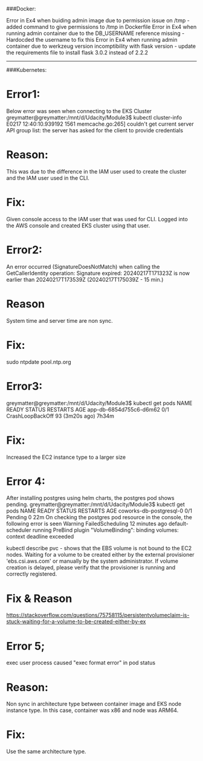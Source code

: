 ###Docker:

Error in Ex4 when buiding admin image due to permission issue on /tmp - added command to give permissions to /tmp in Dockerfile
Error in Ex4 when running admin container due to the DB_USERNAME reference missing - Hardocded the username to fix this
Error in Ex4 when running admin container due to werkzeug version incomptibility with flask version - update the requirements file to install flask 3.0.2 instead of 2.2.2

------------------------------------------------------

###Kubernetes:

# Error1: 
Below error was seen when connecting to the EKS Cluster
greymatter@greymatter:/mnt/d/Udacity/Module3$ kubectl cluster-info
E0217 12:40:10.939192    1561 memcache.go:265] couldn't get current server API group list: the server has asked for the client to provide credentials

# Reason:
This was due to the difference in the IAM user used to create the cluster and the IAM user used in the CLI.

# Fix:
Given console access to the IAM user that was used for CLI.
Logged into the AWS console and created EKS cluster using that user.


# Error2:
An error occurred (SignatureDoesNotMatch) when calling the GetCallerIdentity operation: Signature expired: 20240217T171323Z is now earlier than 20240217T173539Z (20240217T175039Z - 15 min.)

# Reason
System time and server time are non sync.

# Fix:
sudo ntpdate pool.ntp.org

# Error3:
greymatter@greymatter:/mnt/d/Udacity/Module3$ kubectl get pods
NAME                      READY   STATUS             RESTARTS         AGE
app-db-6854d755c6-d6m62   0/1     CrashLoopBackOff   93 (3m20s ago)   7h34m

# Fix:
Increased the EC2 instance type to a larger size


# Error 4:
After installing postgres using helm charts, the postgres pod shows pending.
        greymatter@greymatter:/mnt/d/Udacity/Module3$ kubectl get pods
        NAME                      READY   STATUS    RESTARTS   AGE
        coworks-db-postgresql-0   0/1     Pending   0          22m
On checking the postgres pod resource in the console, the following error is seen
    Warning	FailedScheduling	12 minutes ago	default-scheduler	running PreBind plugin "VolumeBinding": binding volumes: context deadline exceeded

kubectl describe pvc - shows that the EBS volume is not bound to the EC2 nodes.
     Waiting for a volume to be created either by the external provisioner 'ebs.csi.aws.com' or manually by the system administrator. If volume creation is delayed, please verify that the provisioner is running and correctly registered.

# Fix & Reason
https://stackoverflow.com/questions/75758115/persistentvolumeclaim-is-stuck-waiting-for-a-volume-to-be-created-either-by-ex



# Error 5;
exec user process caused "exec format error" in pod status
# Reason:
Non sync in architecture type between container image and EKS node instance type. In this case, container was x86 and node was ARM64.
# Fix:
Use the same architecture type.
